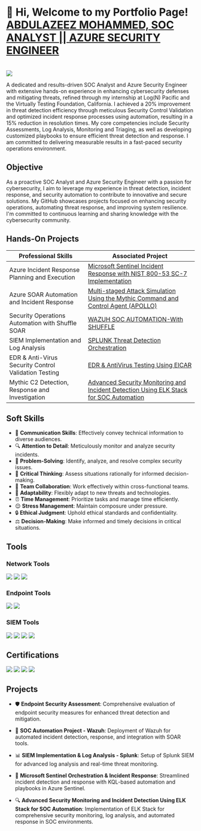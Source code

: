 <h1> 📢 Hi, Welcome to my Portfolio Page! 
<br/><a href="https://www.linkedin.com/in/abdulazeez-m-53b7511b5/">ABDULAZEEZ MOHAMMED, SOC ANALYST || AZURE SECURITY ENGINEER</a></h1>
<br/><a href="https://www.linkedin.com/in/auroradefender/"><img src="https://img.shields.io/badge/-LinkedIn-0072b1?&style=for-the-badge&logo=linkedin&logoColor=white" /></a>

A dedicated and results-driven SOC Analyst and Azure Security Engineer with extensive hands-on experience in enhancing cybersecurity defenses and mitigating threats, refined through my internship at Log(N) Pacific and the Virtually Testing Foundation, California. I achieved a 20% improvement in threat detection efficiency through meticulous Security Control Validation and optimized incident response processes using automation, resulting in a 15% reduction in resolution times. My core competencies include Security Assessments, Log Analysis, Monitoring and Triaging, as well as developing customized playbooks to ensure efficient threat detection and response. I am committed to delivering measurable results in a fast-paced security operations environment.

## Objective

As a proactive SOC Analyst and Azure Security Engineer with a passion for cybersecurity, I aim to leverage my experience in threat detection, incident response, and security automation to contribute to innovative and secure solutions. My GitHub showcases projects focused on enhancing security operations, automating threat response, and improving system resilience. I'm committed to continuous learning and sharing knowledge with the cybersecurity community.

## Hands-On Projects

| Professional Skills                            | Associated Project         |
|-----------------------------------------------|----------------------------|
|  Azure Incident Response Planning and Execution  | <a href="https://github.com/Virus192/Microsoft-Sentinel-IR"> Microsoft Sentinel Incident Response with NIST 800-53 SC-7 Implementation </a>|
|  Azure SOAR Automation and Incident Response  | <a href="https://github.com/Virus192/Microsoft-Sentinel-IR"> Multi-staged Attack Simulation Using the Mythic Command and Control Agent (APOLLO) </a>|
| Security Operations Automation with Shuffle SOAR    | <a href="https://github.com/Virus192/WAZUH-SOC">WAZUH SOC AUTOMATION-With SHUFFLE</a>|
| SIEM Implementation and Log Analysis   | <a href="https://github.com/Virus192/SPLUNK-PROJECT">SPLUNK Threat Detection Orchestration</a>|
| EDR & Anti-Virus Security Control Validation Testing    | <a href="https://github.com/Virus192/EDR-Testing">EDR & AntiVirus Testing Using EICAR</a>|
|  Mythic C2 Detection, Response and Investigation  | <a href="https://github.com/Virus192/SOC-AUTOMATION-ELK-STACK"> Advanced Security Monitoring and Incident Detection Using ELK Stack for SOC Automation </a>|

## Soft Skills

- 💬 **Communication Skills**: Effectively convey technical information to diverse audiences.
- 🔍 **Attention to Detail**: Meticulously monitor and analyze security incidents.
- 🧠 **Problem-Solving**: Identify, analyze, and resolve complex security issues.
- 🧠 **Critical Thinking**: Assess situations rationally for informed decision-making.
- 🤝 **Team Collaboration**: Work effectively within cross-functional teams.
- 🔄 **Adaptability**: Flexibly adapt to new threats and technologies.
- ⏰ **Time Management**: Prioritize tasks and manage time efficiently.
- 😌 **Stress Management**: Maintain composure under pressure.
- 🔒 **Ethical Judgment**: Uphold ethical standards and confidentiality.
- ⚖️ **Decision-Making**: Make informed and timely decisions in critical situations.

## Tools

### Network Tools
<div>
    <img src="https://img.shields.io/badge/-Wireshark-1679A7?&style=for-the-badge&logo=Wireshark&logoColor=white" />
    <img src="https://img.shields.io/badge/-Suricata-EF3B2D?&style=for-the-badge&logo=Suricata&logoColor=white" />
    <img src="https://img.shields.io/badge/-Zeek-777BB4?&style=for-the-badge&logo=Zeek&logoColor=white" />
</div>

### Endpoint Tools
<div>
    <img src="https://img.shields.io/badge/-Microsoft_Defender_XDR-00A4EF?&style=for-the-badge&logo=Microsoft&logoColor=white" />
    <img src="https://img.shields.io/badge/-Velociraptor-4B275F?&style=for-the-badge&logo=Velociraptor&logoColor=white" />
</div>

### SIEM Tools
<div>
    <img src="https://img.shields.io/badge/-Microsoft_Sentinel-0078D4?&style=for-the-badge&logo=Microsoft&logoColor=white" />
    <img src="https://img.shields.io/badge/-Splunk-000000?&style=for-the-badge&logo=Splunk&logoColor=white" />
    <img src="https://img.shields.io/badge/-Elastic-005571?&style=for-the-badge&logo=Elastic&logoColor=white" />
    <img src="https://img.shields.io/badge/-Wazuh-4A4A55?&style=for-the-badge&logo=Wazuh&logoColor=white" />
</div>

## Certifications

<div>
<img src="https://img.shields.io/badge/-Microsoft%20SC--200-0078D4?&style=for-the-badge&logo=Microsoft&logoColor=white" />
<img src="https://img.shields.io/badge/-Microsoft%20SC--900-0078D4?&style=for-the-badge&logo=Microsoft&logoColor=white" />
<img src="https://img.shields.io/badge/-Security%2B-FF0000?&style=for-the-badge&logo=CompTIA&logoColor=white" />
<img src="https://img.shields.io/badge/-ISC2%20CC-99CC33?&style=for-the-badge&logo=ISC2&logoColor=white" />
</div>

## Projects

- 🛡️ **Endpoint Security Assessment**: Comprehensive evaluation of endpoint security measures for enhanced threat detection and mitigation.

- 🤖 **SOC Automation Project - Wazuh**: Deployment of Wazuh for automated incident detection, response, and integration with SOAR tools.

- 📊 **SIEM Implementation & Log Analysis - Splunk**: Setup of Splunk SIEM for advanced log analysis and real-time threat monitoring.

- 🔗 **Microsoft Sentinel Orchestration & Incident Response**: Streamlined incident detection and response with KQL-based automation and playbooks in Azure Sentinel.

- 🔍 **Advanced Security Monitoring and Incident Detection Using ELK Stack for SOC Automation**: Implementation of ELK Stack for comprehensive security monitoring, log analysis, and automated response in SOC environments.
